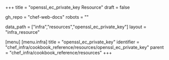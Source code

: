 +++
title = "openssl_ec_private_key Resource"
draft = false

gh_repo = "chef-web-docs"
robots = ""

data_path = ["infra","resources","openssl_ec_private_key"]
layout = "infra_resource"


[menu]
  [menu.infra]
    title = "openssl_ec_private_key"
    identifier = "chef_infra/cookbook_reference/resources/openssl_ec_private_key"
    parent = "chef_infra/cookbook_reference/resources"
+++

<!-- The contents of this page are automatically generated from the openssl_ec_private_key.yaml file in the data directory. -->
<!-- To suggest a change, edit the https://github.com/chef/chef/blob/master/lib/chef/resource/openssl_ec_private_key.rb file
      and submit a pull request to the https://github.com/chef/chef repository. -->
